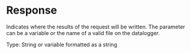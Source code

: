 # Response

Indicates where the results of the request will be written. The parameter can be a variable or the name of a valid file on the datalogger.

Type: String or variable formatted as a string
